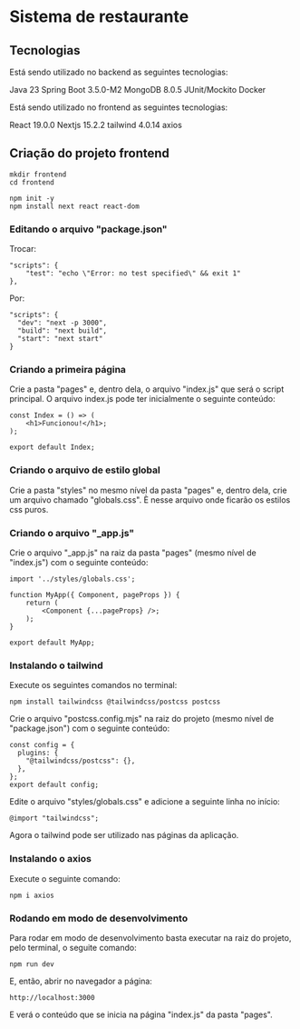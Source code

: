 
# Sistema de restaurante

## Tecnologias

Está sendo utilizado no backend as seguintes tecnologias:

Java 23
Spring Boot 3.5.0-M2
MongoDB 8.0.5
JUnit/Mockito
Docker

Está sendo utilizado no frontend as seguintes tecnologias:

React 19.0.0
Nextjs 15.2.2
tailwind 4.0.14
axios

## Criação do projeto frontend

```
mkdir frontend
cd frontend

npm init -y
npm install next react react-dom
```

### Editando o arquivo "package.json"

Trocar:
```
"scripts": {
    "test": "echo \"Error: no test specified\" && exit 1"
},
```

Por:
```
"scripts": {
  "dev": "next -p 3000",
  "build": "next build",
  "start": "next start"
}
```

### Criando a primeira página

Crie a pasta "pages" e, dentro dela, o arquivo "index.js" que será o script principal.
O arquivo index.js pode ter inicialmente o seguinte conteúdo:

```
const Index = () => (
    <h1>Funcionou!</h1>;
);

export default Index;
```

### Criando o arquivo de estilo global

Crie a pasta "styles" no mesmo nível da pasta "pages" e, dentro dela, crie um arquivo chamado "globals.css". È nesse arquivo onde ficarão os estilos css puros.

### Criando o arquivo "_app.js"

Crie o arquivo "_app.js" na raiz da pasta "pages" (mesmo nível de "index.js") com o seguinte conteúdo:

```
import '../styles/globals.css';

function MyApp({ Component, pageProps }) {
    return (
        <Component {...pageProps} />;
    );
}

export default MyApp;
```

### Instalando o tailwind

Execute os seguintes comandos no terminal:

```
npm install tailwindcss @tailwindcss/postcss postcss
```

Crie o arquivo "postcss.config.mjs" na raiz do projeto (mesmo nível de "package.json") com o seguinte conteúdo:

```
const config = {
  plugins: {
    "@tailwindcss/postcss": {},
  },
};
export default config;
```

Edite o arquivo "styles/globals.css" e adicione a seguinte linha no início:

```
@import "tailwindcss";
```

Agora o tailwind pode ser utilizado nas páginas da aplicação.

### Instalando o axios

Execute o seguinte comando:

```
npm i axios
```

### Rodando em modo de desenvolvimento

Para rodar em modo de desenvolvimento basta executar na raiz do projeto, pelo terminal, o seguite comando:

```
npm run dev
```

E, então, abrir no navegador a página:

```
http://localhost:3000
```

E verá o conteúdo que se inicia na página "index.js" da pasta "pages".
